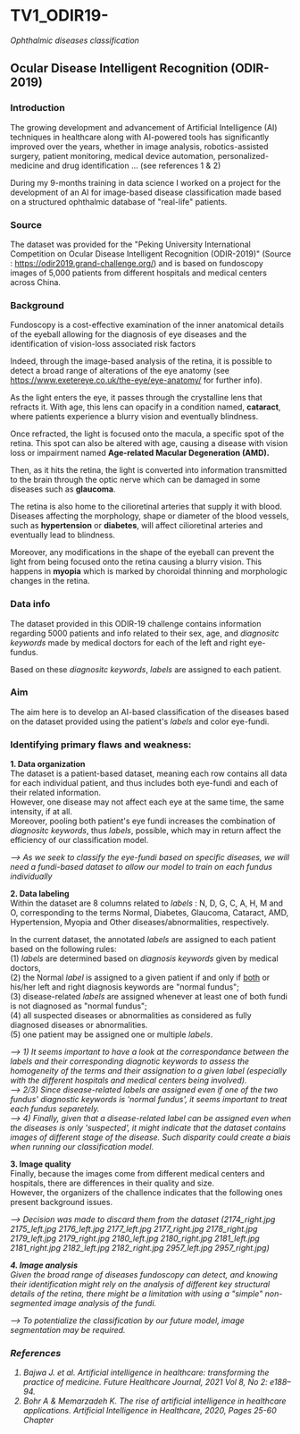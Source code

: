 # TV1_ODIR19-
<i>Ophthalmic diseases classification</i>
## Ocular Disease Intelligent Recognition (ODIR-2019)

### Introduction

The growing development and advancement of Artificial Intelligence (AI) techniques in healthcare along with AI-powered tools has significantly improved over the years, whether in image analysis, robotics-assisted surgery, patient monitoring, medical device automation, personalized-medicine and drug identification ... (see references 1 & 2)

During my 9-months training in data science I worked on a project for the development of an AI for image-based disease classification made based on a structured ophthalmic database of "real-life" patients.  

### Source

The dataset was provided for the "Peking University International Competition on Ocular Disease Intelligent Recognition (ODIR-2019)" (Source : https://odir2019.grand-challenge.org/) and is based on fundoscopy images of 5,000 patients from different hospitals and medical centers across China. 

### Background 

Fundoscopy is a cost-effective examination of the inner anatomical details of the eyeball allowing for the diagnosis of eye diseases and the identification of vision-loss associated risk factors 

Indeed, through the image-based analysis of the retina, it is possible to detect a broad range of alterations of the eye anatomy (see https://www.exetereye.co.uk/the-eye/eye-anatomy/ for further info). 

As the light enters the eye, it passes through the crystalline lens that refracts it. With age, this lens can opacify in a condition named, <b>cataract</b>, where patients experience a blurry vision and eventually blindness.

Once refracted, the light is focused onto the macula, a specific spot of the retina. This spot can also be altered with age, causing a disease with vision loss or impairment named <b>Age-related Macular Degeneration (AMD).</b>

Then, as it hits the retina, the light is converted into information transmitted to the brain through the optic nerve which can be damaged in some diseases such as <b>glaucoma</b>.

The retina is also home to the cilioretinal arteries that supply it with blood. Diseases affecting the morphology, shape or diameter of the blood vessels, such as <b>hypertension</b> or <b>diabetes</b>, will affect cilioretinal arteries and eventually lead to blindness.

Moreover, any modifications in the shape of the eyeball can prevent the light from being focused onto the retina causing a blurry vision. This happens in <b>myopia</b> which is marked by choroidal thinning and morphologic changes in the retina.

### Data info

The dataset provided in this ODIR-19 challenge contains information regarding 5000 patients and info related to their sex, age, and <i>diagnositc keywords</i> made by medical doctors for each of the left and right eye-fundus. 

Based on these <i>diagnositc keywords</i>, <i>labels</i> are assigned to each patient. 

### Aim

The aim here is to develop an AI-based classification of the diseases based on the dataset provided using the patient's <i>labels</i> and color eye-fundi.

### Identifying primary flaws and weakness: 

<b>1. Data organization </b>
<br>The dataset is a patient-based dataset, meaning each row contains all data for each individual patient, and thus includes both eye-fundi and each of their related information.
<br>However, one disease may not affect each eye at the same time, the same intensity, if at all. 
<br>Moreover, pooling both patient's eye fundi increases the combination of <i>diagnositc keywords</i>, thus <i>labels</i>, possible, which may in return affect the efficiency of our classification model. 

<i>--> As we seek to classify the eye-fundi based on specific diseases, we will need a fundi-based dataset to allow our model to train on each fundus individually</i>

<b>2. Data labeling </b>
<br>Within the dataset are 8 columns related to <i>labels</i> : N, D, G, C, A, H, M and O, corresponding to the terms Normal, Diabetes, Glaucoma, Cataract, AMD, Hypertension, Myopia and Other diseases/abnormalities, respectively.

In the current dataset, the annotated <i>labels</i> are assigned to each patient based on the following rules:
<br>(1) <i>labels</i> are determined based on <i>diagnosis keywords</i> given by medical doctors,
<br>(2) the Normal <i>label</i> is assigned to a given patient if and only if <u>both</u> or his/her left and right diagnosis keywords are "normal fundus";
<br>(3) disease-related <i>labels</i> are assigned whenever at least one of both fundi is not diagnosed as "normal fundus";
<br>(4) all suspected diseases or abnormalities as considered as fully diagnosed diseases or abnormalities.
<br>(5) one patient may be assigned one or multiple <i>labels</i>.

<i>--> 1) It seems important to have a look at the correspondance between the labels and their corresponding diagnotic keywords to assess the homogeneity of the terms and their assignation to a given label (especially with the different hospitals and medical centers being involved).
<br>--> 2/3) Since disease-related labels are assigned even if one of the two fundus' diagnostic keywords is 'normal fundus', it seems important to treat each fundus separetely. 
<br>--> 4) Finally, given that a disease-related label can be assigned even when the diseases is only 'suspected', it might indicate that the dataset contains images of different stage of the disease. Such disparity could create a biais when running our classification model.</i>

<b>3. Image quality </b> 
<br> Finally, because the images come from different medical centers and hospitals, there are differences in their quality and size.
<br>However, the organizers of the challence indicates that the following ones present background issues. 

<i>--> Decision was made to discard them from the dataset (2174_right.jpg 2175_left.jpg 2176_left.jpg 2177_left.jpg 2177_right.jpg 2178_right.jpg 2179_left.jpg 2179_right.jpg 2180_left.jpg 2180_right.jpg 2181_left.jpg 2181_right.jpg 2182_left.jpg 2182_right.jpg 2957_left.jpg 2957_right.jpg)

<b>4. Image analysis </b> 
<br>Given the broad range of diseases fundoscopy can detect, and knowing their identification might rely on the analysis of different key structural details of the retina, there might be a limitation with using a "simple" non-segmented image analysis of the fundi. 

<i>--> To potentialize the classification by our future model, image segmentation may be required.</i>

### References

1. Bajwa J. et al. Artificial intelligence in healthcare: transforming the practice of medicine. Future Healthcare Journal, 2021 Vol 8, No 2: e188–94.
2. Bohr A & Memarzadeh K. The rise of artificial intelligence in healthcare applications. Artificial Intelligence in Healthcare, 2020, Pages 25-60 Chapter 
